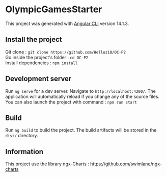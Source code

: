 # OlympicGamesStarter

This project was generated with [Angular CLI](https://github.com/angular/angular-cli) version 14.1.3.

## Install the project

Git clone : `git clone https://github.com/Helloz18/OC-P2`  
Go inside the project's folder : `cd OC-P2`  
Install dependencies : `npm install`

## Development server

Run `ng serve` for a dev server. Navigate to `http://localhost:4200/`. The application will automatically reload if you change any of the source files.  
You can also launch the project with command : `npm run start`

## Build

Run `ng build` to build the project. The build artifacts will be stored in the `dist/` directory.

## Information
This project use the library ngx-Charts : https://github.com/swimlane/ngx-charts